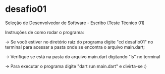 # desafio01
Seleção de Desenvolvedor de Software - Escribo (Teste Técnico 01)

Instruções de como rodar o programa:

-> Se você estiver no diretório raiz do programa digite "cd desafio01" no terminal para acessar a pasta onde se 
encontra o arquivo main.dart;

-> Verifique se está na pasta do arquivo main.dart digitando "ls" no terminal

-> Para executar o programa digite "dart run main.dart" e divirta-se :)
